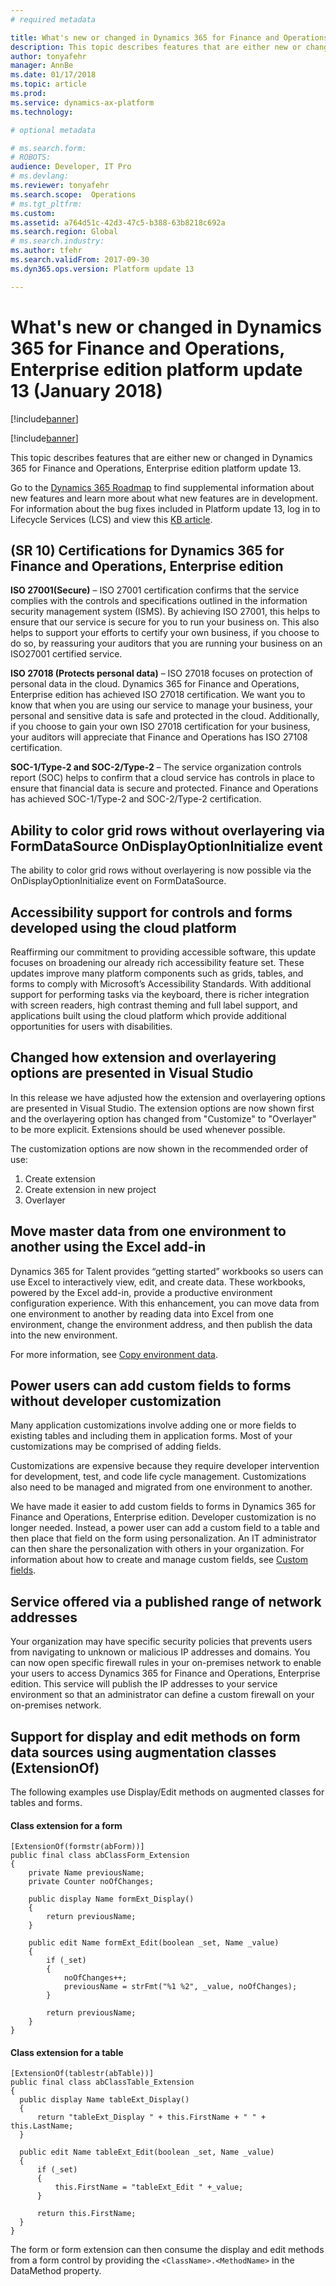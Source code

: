 ```yaml
---
# required metadata

title: What's new or changed in Dynamics 365 for Finance and Operations, Enterprise edition platform update 13 (January 2018)
description: This topic describes features that are either new or changed in Dynamics 365 for Finance and Operations, Enterprise edition platform update 13. This version was released in January 2018.
author: tonyafehr
manager: AnnBe
ms.date: 01/17/2018
ms.topic: article
ms.prod: 
ms.service: dynamics-ax-platform
ms.technology: 

# optional metadata

# ms.search.form: 
# ROBOTS: 
audience: Developer, IT Pro
# ms.devlang: 
ms.reviewer: tonyafehr
ms.search.scope:  Operations
# ms.tgt_pltfrm: 
ms.custom: 
ms.assetid: a764d51c-42d3-47c5-b388-63b8218c692a
ms.search.region: Global
# ms.search.industry: 
ms.author: tfehr
ms.search.validFrom: 2017-09-30 
ms.dyn365.ops.version: Platform update 13 

---
```


# What's new or changed in Dynamics 365 for Finance and Operations, Enterprise edition platform update 13 (January 2018)

[!include[banner](../includes/banner.md)]


[!include[banner](../includes/pre-release.md)]

This topic describes features that are either new or changed in Dynamics 365 for Finance and Operations, Enterprise edition platform update 13.

Go to the [Dynamics 365 Roadmap](https://roadmap.dynamics.com/) to find supplemental information about new features and learn more about what new features are in development. For information about the bug fixes included in Platform update 13, log in to Lifecycle Services (LCS) and view this [KB article](https://go.microsoft.com/fwlink/?linkid=865988).

(SR 10) Certifications for Dynamics 365 for Finance and Operations, Enterprise edition 
---------------------------------------------------------------------------------------

**ISO 27001(Secure)** – ISO 27001 certification confirms that the service
complies with the controls and specifications outlined in the information
security management system (ISMS). By achieving ISO 27001, this helps to ensure
that our service is secure for you to run your business on. This also helps to
support your efforts to certify your own business, if you choose to do so, by
reassuring your auditors that you are running your business on an ISO27001
certified service.

**ISO 27018 (Protects personal data)** – ISO 27018 focuses on protection of
personal data in the cloud. Dynamics 365 for Finance and Operations, Enterprise
edition has achieved ISO 27018 certification. We want you to know that when you
are using our service to manage your business, your personal and sensitive data
is safe and protected in the cloud. Additionally, if you choose to gain your own
ISO 27018 certification for your business, your auditors will appreciate that
Finance and Operations has ISO 27108 certification. 

**SOC-1/Type-2 and SOC-2/Type-2** – The service organization controls report
(SOC) helps to confirm that a cloud service has controls in place to ensure that
financial data is secure and protected. Finance and Operations has achieved
SOC-1/Type-2 and SOC-2/Type-2 certification.

## Ability to color grid rows without overlayering via FormDataSource OnDisplayOptionInitialize event
The ability to color grid rows without overlayering is now possible via the OnDisplayOptionInitialize event on FormDataSource.

Accessibility support for controls and forms developed using the cloud platform 
--------------------------------------------------------------------------------

Reaffirming our commitment to providing accessible software, this update focuses
on broadening our already rich accessibility feature set. These updates improve
many platform components such as grids, tables, and forms to comply with
Microsoft’s Accessibility Standards. With additional support for performing
tasks via the keyboard, there is richer integration with screen readers, high
contrast theming and full label support, and applications built using the cloud
platform which provide additional opportunities for users with disabilities.

## Changed how extension and overlayering options are presented in Visual Studio
In this release we have adjusted how the extension and overlayering options are presented in Visual Studio. The extension options are now shown first and the overlayering option has changed from "Customize" to "Overlayer" to be more explicit.
Extensions should be used whenever possible. 

The customization options are now shown in the recommended order of use:
1.	Create extension
2.	Create extension in new project
3.	Overlayer

Move master data from one environment to another using the Excel add-in 
------------------------------------------------------------------------

Dynamics 365 for Talent provides “getting started” workbooks so users can use
Excel to interactively view, edit, and create data. These workbooks, powered by
the Excel add-in, provide a productive environment configuration experience.
With this enhancement, you can move data from one environment to another by reading data into Excel from one environment, change the environment address, and then publish the data into the new environment.

For more information, see [Copy environment data](https://docs.microsoft.com/en-us/dynamics365/unified-operations/dev-itpro/office-integration/use-excel-add-in#copy-environment-data).

Power users can add custom fields to forms without developer customization 
---------------------------------------------------------------------------

Many application customizations involve adding one or more fields to existing
tables and including them in application forms. Most of your customizations may
be comprised of adding fields.

Customizations are expensive because they require developer intervention for
development, test, and code life cycle management. Customizations also need to
be managed and migrated from one environment to another.  

We have made it easier to add custom fields to forms in Dynamics 365 for Finance
and Operations, Enterprise edition. Developer customization is no longer
needed. Instead, a power user can add a custom field to a table and
then place that field on the form using personalization. An IT administrator
can then share the personalization with others in your organization. For information about how to create and manage custom fields, see [Custom fields](user-defined-fields.md).

Service offered via a published range of network addresses
----------------------------------------------------------

Your organization may have specific security policies that prevents users from
navigating to unknown or malicious IP addresses and domains. You can now open
specific firewall rules in your on-premises network to enable your users to
access Dynamics 365 for Finance and Operations, Enterprise edition. This service
will publish the IP addresses to your service environment so that an
administrator can define a custom firewall on your on-premises network.

## Support for display and edit methods on form data sources using augmentation classes (ExtensionOf)

The following examples use Display/Edit methods on augmented classes for tables and forms.

#### Class extension for a form

```
[ExtensionOf(formstr(abForm))]
public final class abClassForm_Extension
{
    private Name previousName;
    private Counter noOfChanges;

    public display Name formExt_Display()
    {
        return previousName;
    }

    public edit Name formExt_Edit(boolean _set, Name _value)
    {
        if (_set)
        {
            noOfChanges++;
            previousName = strFmt("%1 %2", _value, noOfChanges);
        }

        return previousName;
    }
}
  ``` 
#### Class extension for a table
  ``` 
[ExtensionOf(tablestr(abTable))]
public final class abClassTable_Extension
{
    public display Name tableExt_Display()
    {
        return "tableExt_Display " + this.FirstName + " " + this.LastName;
    }

    public edit Name tableExt_Edit(boolean _set, Name _value)
    {
        if (_set)
        {
            this.FirstName = "tableExt_Edit " +_value;
        }

        return this.FirstName;
    }
}
  ``` 
The form or form extension can then consume the display and edit methods from a form control by providing the `<ClassName>.<MethodName>` in the DataMethod property.

